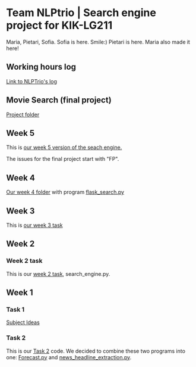 # Team NLPtrio | Search engine project for KIK-LG211
Maria, Pietari, Sofia.
Sofia is here. Smile:)
Pietari is here.
Maria also made it here!

## Working hours log

[Link to NLPTrio's log](https://github.com/pietarikoneella/NLPtrio/wiki/Working-hours-log)

## Movie Search (final project)

[Project folder](https://github.com/pietarikoneella/NLPtrio/tree/main/final_project)

## Week 5

This is [our week 5 version of the seach engine.](https://github.com/pietarikoneella/NLPtrio/blob/main/week_5/flask_search_themes.py)

The issues for the final project start with "FP".

## Week 4

[Our week 4 folder](https://github.com/pietarikoneella/NLPtrio/tree/main/week_4) with program [flask_search.py](https://github.com/pietarikoneella/NLPtrio/blob/main/week_4/flask_search.py)

## Week 3

This is [our week 3 task](https://github.com/pietarikoneella/NLPtrio/blob/main/week_3/search_engine_week3.py)

## Week 2

### Week 2 task

This is our [week 2 task](https://github.com/pietarikoneella/NLPtrio/blob/main/week_2/search_engine.py), search_engine.py.

## Week 1

### Task 1

[Subject Ideas](https://github.com/pietarikoneella/NLPtrio/blob/main/week_1/Subject_ideas.html)

### Task 2

This is our [Task 2](https://github.com/pietarikoneella/NLPtrio/blob/main/week_1/info_service.py) code. We decided to combine these two programs into one: [Forecast.py](https://github.com/pietarikoneella/NLPtrio/blob/main/week_1/Forecast.py) and [news_headline_extraction.py](https://github.com/pietarikoneella/NLPtrio/blob/main/week_1/news_headline_extraction.py).

